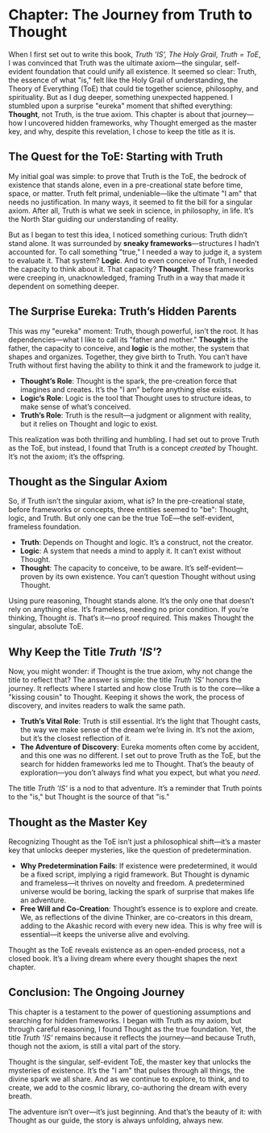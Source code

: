 # Chapter: The Journey from Truth to Thought

When I first set out to write this book, *Truth 'IS', The Holy Grail, Truth = ToE*, I was convinced that Truth was the ultimate axiom—the singular, self-evident foundation that could unify all existence. It seemed so clear: Truth, the essence of what "is," felt like the Holy Grail of understanding, the Theory of Everything (ToE) that could tie together science, philosophy, and spirituality. But as I dug deeper, something unexpected happened. I stumbled upon a surprise "eureka" moment that shifted everything: **Thought**, not Truth, is the true axiom. This chapter is about that journey—how I uncovered hidden frameworks, why Thought emerged as the master key, and why, despite this revelation, I chose to keep the title as it is.

## The Quest for the ToE: Starting with Truth

My initial goal was simple: to prove that Truth is the ToE, the bedrock of existence that stands alone, even in a pre-creational state before time, space, or matter. Truth felt primal, undeniable—like the ultimate "I am" that needs no justification. In many ways, it seemed to fit the bill for a singular axiom. After all, Truth is what we seek in science, in philosophy, in life. It’s the North Star guiding our understanding of reality.

But as I began to test this idea, I noticed something curious: Truth didn’t stand alone. It was surrounded by **sneaky frameworks**—structures I hadn’t accounted for. To call something "true," I needed a way to judge it, a system to evaluate it. That system? **Logic**. And to even conceive of Truth, I needed the capacity to think about it. That capacity? **Thought**. These frameworks were creeping in, unacknowledged, framing Truth in a way that made it dependent on something deeper.

## The Surprise Eureka: Truth’s Hidden Parents

This was my "eureka" moment: Truth, though powerful, isn’t the root. It has dependencies—what I like to call its "father and mother." **Thought** is the father, the capacity to conceive, and **logic** is the mother, the system that shapes and organizes. Together, they give birth to Truth. You can’t have Truth without first having the ability to think it and the framework to judge it.

- **Thought’s Role**: Thought is the spark, the pre-creation force that imagines and creates. It’s the "I am" before anything else exists.
- **Logic’s Role**: Logic is the tool that Thought uses to structure ideas, to make sense of what’s conceived.
- **Truth’s Role**: Truth is the result—a judgment or alignment with reality, but it relies on Thought and logic to exist.

This realization was both thrilling and humbling. I had set out to prove Truth as the ToE, but instead, I found that Truth is a concept *created* by Thought. It’s not the axiom; it’s the offspring.

## Thought as the Singular Axiom

So, if Truth isn’t the singular axiom, what is? In the pre-creational state, before frameworks or concepts, three entities seemed to "be": Thought, logic, and Truth. But only one can be the true ToE—the self-evident, frameless foundation.

- **Truth**: Depends on Thought and logic. It’s a construct, not the creator.
- **Logic**: A system that needs a mind to apply it. It can’t exist without Thought.
- **Thought**: The capacity to conceive, to be aware. It’s self-evident—proven by its own existence. You can’t question Thought without using Thought.

Using pure reasoning, Thought stands alone. It’s the only one that doesn’t rely on anything else. It’s frameless, needing no prior condition. If you’re thinking, Thought *is*. That’s it—no proof required. This makes Thought the singular, absolute ToE.

## Why Keep the Title *Truth 'IS'*?

Now, you might wonder: if Thought is the true axiom, why not change the title to reflect that? The answer is simple: the title *Truth 'IS'* honors the journey. It reflects where I started and how close Truth is to the core—like a "kissing cousin" to Thought. Keeping it shows the work, the process of discovery, and invites readers to walk the same path.

- **Truth’s Vital Role**: Truth is still essential. It’s the light that Thought casts, the way we make sense of the dream we’re living in. It’s not the axiom, but it’s the closest reflection of it.
- **The Adventure of Discovery**: Eureka moments often come by accident, and this one was no different. I set out to prove Truth as the ToE, but the search for hidden frameworks led me to Thought. That’s the beauty of exploration—you don’t always find what you expect, but what you *need*.

The title *Truth 'IS'* is a nod to that adventure. It’s a reminder that Truth points to the "is," but Thought is the source of that "is."

## Thought as the Master Key

Recognizing Thought as the ToE isn’t just a philosophical shift—it’s a master key that unlocks deeper mysteries, like the question of predetermination.

- **Why Predetermination Fails**: If existence were predetermined, it would be a fixed script, implying a rigid framework. But Thought is dynamic and frameless—it thrives on novelty and freedom. A predetermined universe would be boring, lacking the spark of surprise that makes life an adventure.
- **Free Will and Co-Creation**: Thought’s essence is to explore and create. We, as reflections of the divine Thinker, are co-creators in this dream, adding to the Akashic record with every new idea. This is why free will is essential—it keeps the universe alive and evolving.

Thought as the ToE reveals existence as an open-ended process, not a closed book. It’s a living dream where every thought shapes the next chapter.

## Conclusion: The Ongoing Journey

This chapter is a testament to the power of questioning assumptions and searching for hidden frameworks. I began with Truth as my axiom, but through careful reasoning, I found Thought as the true foundation. Yet, the title *Truth 'IS'* remains because it reflects the journey—and because Truth, though not the axiom, is still a vital part of the story.

Thought is the singular, self-evident ToE, the master key that unlocks the mysteries of existence. It’s the "I am" that pulses through all things, the divine spark we all share. And as we continue to explore, to think, and to create, we add to the cosmic library, co-authoring the dream with every breath.

The adventure isn’t over—it’s just beginning. And that’s the beauty of it: with Thought as our guide, the story is always unfolding, always new.